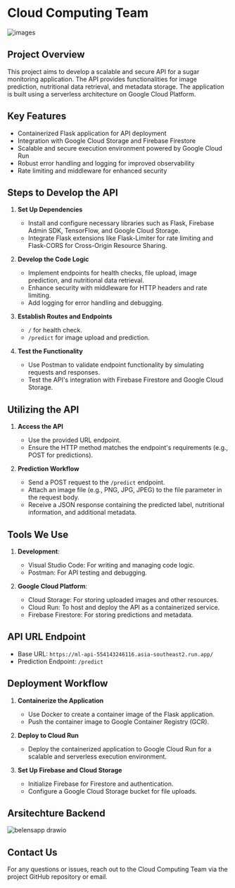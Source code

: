 # Cloud Computing Team
![images](https://github.com/user-attachments/assets/e38beb5e-9b2a-4c1e-b583-e9f2926a9817)


## Project Overview
This project aims to develop a scalable and secure API for a sugar monitoring application. The API provides functionalities for image prediction, nutritional data retrieval, and metadata storage. The application is built using a serverless architecture on Google Cloud Platform.

## Key Features
- Containerized Flask application for API deployment
- Integration with Google Cloud Storage and Firebase Firestore
- Scalable and secure execution environment powered by Google Cloud Run
- Robust error handling and logging for improved observability
- Rate limiting and middleware for enhanced security

## Steps to Develop the API

1. **Set Up Dependencies**
   - Install and configure necessary libraries such as Flask, Firebase Admin SDK, TensorFlow, and Google Cloud Storage.
   - Integrate Flask extensions like Flask-Limiter for rate limiting and Flask-CORS for Cross-Origin Resource Sharing.

2. **Develop the Code Logic**
   - Implement endpoints for health checks, file upload, image prediction, and nutritional data retrieval.
   - Enhance security with middleware for HTTP headers and rate limiting.
   - Add logging for error handling and debugging.

3. **Establish Routes and Endpoints**
   - `/` for health check.
   - `/predict` for image upload and prediction.

4. **Test the Functionality**
   - Use Postman to validate endpoint functionality by simulating requests and responses.
   - Test the API's integration with Firebase Firestore and Google Cloud Storage.

## Utilizing the API

1. **Access the API**
   - Use the provided URL endpoint.
   - Ensure the HTTP method matches the endpoint's requirements (e.g., POST for predictions).

2. **Prediction Workflow**
   - Send a POST request to the `/predict` endpoint.
   - Attach an image file (e.g., PNG, JPG, JPEG) to the file parameter in the request body.
   - Receive a JSON response containing the predicted label, nutritional information, and additional metadata.

## Tools We Use

1. **Development**:
   - Visual Studio Code: For writing and managing code logic.
   - Postman: For API testing and debugging.

2. **Google Cloud Platform**:
   - Cloud Storage: For storing uploaded images and other resources.
   - Cloud Run: To host and deploy the API as a containerized service.
   - Firebase Firestore: For storing predictions and metadata.

## API URL Endpoint

- Base URL: `https://ml-api-554143246116.asia-southeast2.run.app/`
- Prediction Endpoint: `/predict`

## Deployment Workflow

1. **Containerize the Application**
   - Use Docker to create a container image of the Flask application.
   - Push the container image to Google Container Registry (GCR).

2. **Deploy to Cloud Run**
   - Deploy the containerized application to Google Cloud Run for a scalable and serverless execution environment.

3. **Set Up Firebase and Cloud Storage**
   - Initialize Firebase for Firestore and authentication.
   - Configure a Google Cloud Storage bucket for file uploads.

## Arsitechture Backend
![belensapp drawio](https://github.com/user-attachments/assets/fa222c7a-0757-41d5-bbc7-5fd37a82450a)

## Contact Us

For any questions or issues, reach out to the Cloud Computing Team via the project GitHub repository or email.
